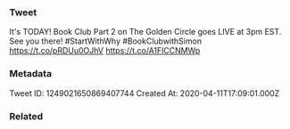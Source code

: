 ### Tweet
It's TODAY! Book Club Part 2 on The Golden Circle goes LIVE at 3pm EST. See you there! #StartWithWhy #BookClubwithSimon https://t.co/pRDUu0OJhV https://t.co/A1FlCCNMWp

### Metadata
Tweet ID: 1249021650869407744
Created At: 2020-04-11T17:09:01.000Z

### Related

